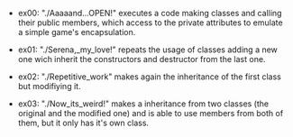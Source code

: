 * ex00: "./Aaaaand...OPEN!" executes a code making classes and calling their public members, which access to the private attributes to emulate a simple game's encapsulation. 

* ex01: "./Serena,_my_love!" repeats the usage of classes adding a new one wich inherit the constructors and destructor from the last one. 

* ex02: "./Repetitive_work" makes again the inheritance of the first class but modifiying it. 

* ex03: "./Now_its_weird!" makes a inheritance from two classes (the original and the modified one) and is able to use members from both of them, but it only has it's own class.
